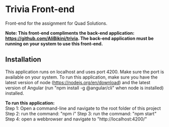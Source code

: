 # Trivia Front-end

Front-end for the assignment for Quad Solutions.  

**Note: This front-end compliments the back-end application: https://github.com/AliBikini/trivia. The back-end application must be running on your system to use this front-end.**

## Installation

This application runs on localhost and uses port 4200. Make sure the port is available on your system.
To run this application, make sure you have the latest version of node (https://nodejs.org/en/download) and the latest version of Angular (run "npm install -g @angular/cli" when node is installed) installed.  

**To run this application:**  
Step 1: Open a command-line and navigate to the root folder of this project
Step 2: run the command: "npm i" 
Step 3: run the command: "npm start"
Step 4: open a webbrowser and navigate to "http://localhost:4200/"
